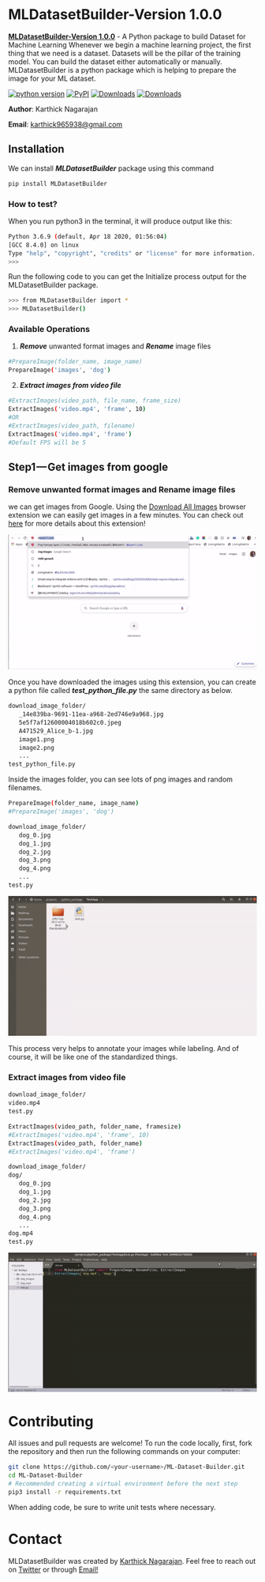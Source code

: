 # MLDatasetBuilder-Version 1.0.0

**[MLDatasetBuilder-Version 1.0.0](https://pypi.org/project/MLDatasetBuilder/)** - A Python package to build Dataset for Machine Learning
Whenever we begin a machine learning project, the first thing that we need is a dataset. Datasets will be the pillar of the training model. You can build the dataset either automatically or manually. MLDatasetBuilder is a python package which is helping to prepare the image for your ML dataset.


[![python version](https://img.shields.io/badge/Python-3.6-yellow)](https://pypi.org/project/MLDatasetBuilder/)
[![PyPI](https://img.shields.io/badge/pypi-v1.0.0-blue)](https://pypi.org/project/MLDatasetBuilder/)
[![Downloads](https://pepy.tech/badge/mldatasetbuilder)](https://pepy.tech/project/mldatasetbuilder)
[![Downloads](https://pepy.tech/badge/mldatasetbuilder/month)](https://pepy.tech/project/mldatasetbuilder/month)

**Author**: Karthick Nagarajan

**Email**: karthick965938@gmail.com

## Installation
We can install ***MLDatasetBuilder*** package using this command

```sh
pip install MLDatasetBuilder
```

### How to test?
When you run python3 in the terminal, it will produce output like this:

```sh
Python 3.6.9 (default, Apr 18 2020, 01:56:04) 
[GCC 8.4.0] on linux
Type "help", "copyright", "credits" or "license" for more information.
>>> 
```

Run the following code to you can get the Initialize process output for the MLDatasetBuilder package.

```sh
>>> from MLDatasetBuilder import *
>>> MLDatasetBuilder()
```


### Available Operations

1) ***Remove*** unwanted format images and ***Rename*** image files

```sh
#PrepareImage(folder_name, image_name)
PrepareImage('images', 'dog')
```
2) ***Extract images from video file***
```sh
#ExtractImages(video_path, file_name, frame_size)
ExtractImages('video.mp4', 'frame', 10)
#OR
#ExtractImages(video_path, filename)
ExtractImages('video.mp4', 'frame')
#Default FPS will be 5
```

## Step1 — Get images from google

### Remove unwanted format images and Rename image files

we can get images from Google. Using the [Download All Images](https://chrome.google.com/webstore/detail/download-all-images/ifipmflagepipjokmbdecpmjbibjnakm?hl=en) browser extension we can easily get images in a few minutes. You can check out [here](https://www.youtube.com/watch?v=ik1VxrtN7m8&feature=youtu.be) for more details about this extension!


![step_1](https://raw.githubusercontent.com/karthick965938/ML-Dataset-Builder/master/assets/step_01.gif)

Once you have downloaded the images using this extension, you can create a python file called ***test_python_file.py*** the same directory as below.

```sh
download_image_folder/
   _14e839ba-9691-11ea-a968-2ed746e9a968.jpg
   5e5f7af12600004018b602c0.jpeg
   A471529_Alice_b-1.jpg
   image1.png
   image2.png
   ...
test_python_file.py
```
Inside the images folder, you can see lots of png images and random filenames.


```sh
PrepareImage(folder_name, image_name)
#PrepareImage('images', 'dog')
```

```sh
download_image_folder/
   dog_0.jpg
   dog_1.jpg
   dog_2.jpg
   dog_3.png
   dog_4.png
   ...
test.py
```
![step_1](https://raw.githubusercontent.com/karthick965938/ML-Dataset-Builder/master/assets/step_2.gif)

This process very helps to annotate your images while labeling. And of course, it will be like one of the standardized things.


### Extract images from video file

```sh
download_image_folder/
video.mp4
test.py
```

```sh
ExtractImages(video_path, folder_name, framesize)
#ExtractImages('video.mp4', 'frame', 10)
ExtractImages(video_path, folder_name)
#ExtractImages('video.mp4', 'frame')
```


```sh
download_image_folder/
dog/
   dog_0.jpg
   dog_1.jpg
   dog_2.jpg
   dog_3.png
   dog_4.png
   ...
dog.mp4
test.py
```

![step_1](https://raw.githubusercontent.com/karthick965938/ML-Dataset-Builder/master/assets/step_3.gif)

# Contributing
All issues and pull requests are welcome! To run the code locally, first, fork the repository and then run the following commands on your computer:

```sh
git clone https://github.com/<your-username>/ML-Dataset-Builder.git
cd ML-Dataset-Builder
# Recommended creating a virtual environment before the next step
pip3 install -r requirements.txt
```
When adding code, be sure to write unit tests where necessary.

# Contact
MLDatasetBuilder was created by [Karthick Nagarajan](https://stackoverflow.com/users/6295641/karthick-nagarajan?tab=profile). Feel free to reach out on [Twitter](https://twitter.com/Karthick965938) or through [Email!](karthick965938@gmail.com)
